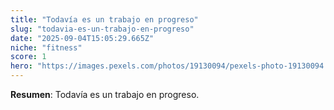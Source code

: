 ```yaml
---
title: "Todavía es un trabajo en progreso"
slug: "todavia-es-un-trabajo-en-progreso"
date: "2025-09-04T15:05:29.665Z"
niche: "fitness"
score: 1
hero: "https://images.pexels.com/photos/19130094/pexels-photo-19130094.jpeg?auto=compress&cs=tinysrgb&fit=crop&h=627&w=1200&auto=compress&cs=tinysrgb&w=1024&h=576&fit=crop"
---
```


**Resumen**: Todavía es un trabajo en progreso.
